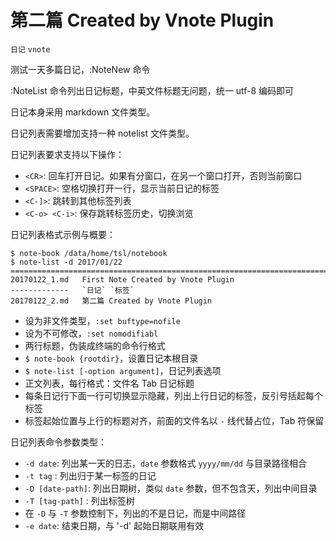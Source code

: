 # 第二篇 Created by Vnote Plugin
`日记` `vnote`

测试一天多篇日记，:NoteNew 命令

:NoteList 命令列出日记标题，中英文件标题无问题，统一 utf-8 编码即可

日记本身采用 markdown 文件类型。

日记列表需要增加支持一种 notelist 文件类型。

日记列表要求支持以下操作：

* `<CR>`: 回车打开日记。如果有分窗口，在另一个窗口打开，否则当前窗口
* `<SPACE>`: 空格切换打开一行，显示当前日记的标签
* `<C-]>`: 跳转到其他标签列表
* `<C-o> <C-i>`: 保存跳转标签历史，切换浏览

日记列表格式示例与概要：

```
$ note-book /data/home/tsl/notebook
$ note-list -d 2017/01/22
==============================================================================
20170122_1.md	First Note Created by Vnote Plugin
-------------	`日记` `标签`
20170122_2.md	第二篇 Created by Vnote Plugin
```

* 设为非文件类型，`:set buftype=nofile`
* 设为不可修改，`:set nomodifiabl`
* 两行标题，伪装成终端的命令行格式
* `$ note-book {rootdir}`，设置日记本根目录
* `$ note-list [-option argument]`，日记列表选项
* 正文列表，每行格式：文件名 Tab 日记标题
* 每条日记行下面一行可切换显示隐藏，列出上行日记的标签，反引号括起每个标签
* 标签起始位置与上行的标题对齐，前面的文件名以 `-` 线代替占位，Tab 符保留

日记列表命令参数类型：
* `-d date`: 列出某一天的日志，`date` 参数格式 `yyyy/mm/dd` 与目录路径相合
* `-t tag` : 列出归于某一标签的日记
* `-D [date-path]`: 列出日期树，类似 `date` 参数，但不包含天，列出中间目录
* `-T [tag-path]` : 列出标签树
* 在 `-D` 与 `-T` 参数控制下，列出的不是日记，而是中间路径
* `-e date`: 结束日期，与 '-d' 起始日期联用有效

